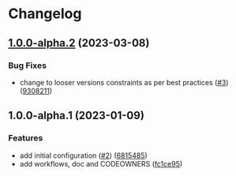 # Changelog

## [1.0.0-alpha.2](https://github.com/camptocamp/devops-stack-module-metallb/compare/v1.0.0-alpha.1...v1.0.0-alpha.2) (2023-03-08)


### Bug Fixes

* change to looser versions constraints as per best practices ([#3](https://github.com/camptocamp/devops-stack-module-metallb/issues/3)) ([9308211](https://github.com/camptocamp/devops-stack-module-metallb/commit/93082110dd8a73200fc87883e231d25a8b0acd52))

## 1.0.0-alpha.1 (2023-01-09)


### Features

* add initial configuration ([#2](https://github.com/camptocamp/devops-stack-module-metallb/issues/2)) ([6815485](https://github.com/camptocamp/devops-stack-module-metallb/commit/6815485689a4b58ea99d2be322a899b9dfb067ac))
* add workflows, doc and CODEOWNERS ([fc1ce95](https://github.com/camptocamp/devops-stack-module-metallb/commit/fc1ce959891b19b4f79818c74c90e3cf8823a727))
